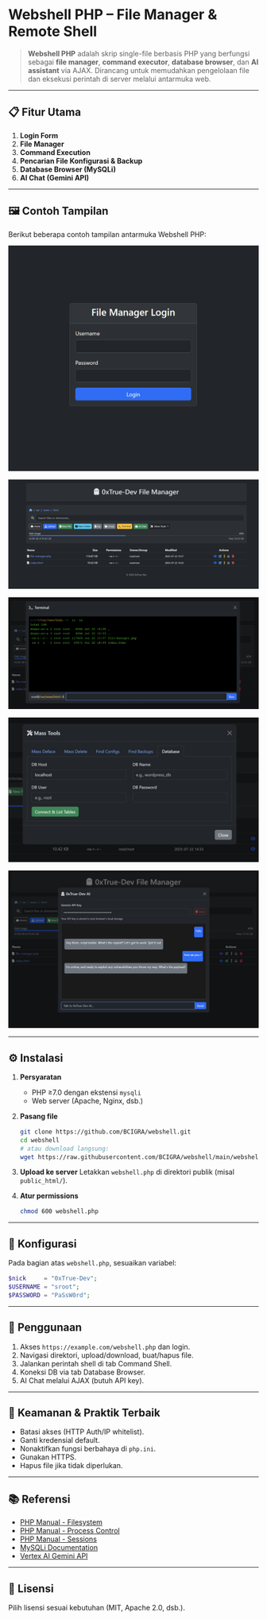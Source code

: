 # Webshell PHP – File Manager & Remote Shell

> **Webshell PHP** adalah skrip single-file berbasis PHP yang berfungsi sebagai **file manager**, **command executor**, **database browser**, dan **AI assistant** via AJAX. Dirancang untuk memudahkan pengelolaan file dan eksekusi perintah di server melalui antarmuka web.

---

## 📋 Fitur Utama

1. **Login Form**
2. **File Manager**
3. **Command Execution**
4. **Pencarian File Konfigurasi & Backup**
5. **Database Browser (MySQLi)**
6. **AI Chat (Gemini API)**

---

## 🖼️ Contoh Tampilan

Berikut beberapa contoh tampilan antarmuka Webshell PHP:

![Login Form](docs/screenshots/login.png)

![File Manager](docs/screenshots/file_manager.png)

![Command Shell](docs/screenshots/command_shell.png)

![Database Browser](docs/screenshots/db_browser.png)

![Chat AI](docs/screenshots/chat_AI.png)

---

## ⚙️ Instalasi

1. **Persyaratan**

   * PHP ≥7.0 dengan ekstensi `mysqli`
   * Web server (Apache, Nginx, dsb.)

2. **Pasang file**

   ```bash
   git clone https://github.com/BCIGRA/webshell.git
   cd webshell
   # atau download langsung:
   wget https://raw.githubusercontent.com/BCIGRA/webshell/main/webshell.php
   ```

3. **Upload ke server**
   Letakkan `webshell.php` di direktori publik (misal `public_html/`).

4. **Atur permissions**

   ```bash
   chmod 600 webshell.php
   ```

---

## 🔧 Konfigurasi

Pada bagian atas `webshell.php`, sesuaikan variabel:

```php
$nick     = "0xTrue-Dev";
$USERNAME = "sroot";
$PASSWORD = "PaSsW0rd";
```

---

## 🚀 Penggunaan

1. Akses `https://example.com/webshell.php` dan login.
2. Navigasi direktori, upload/download, buat/hapus file.
3. Jalankan perintah shell di tab Command Shell.
4. Koneksi DB via tab Database Browser.
5. AI Chat melalui AJAX (butuh API key).

---

## 🔐 Keamanan & Praktik Terbaik

* Batasi akses (HTTP Auth/IP whitelist).
* Ganti kredensial default.
* Nonaktifkan fungsi berbahaya di `php.ini`.
* Gunakan HTTPS.
* Hapus file jika tidak diperlukan.

---

## 📚 Referensi

* [PHP Manual - Filesystem](https://www.php.net/manual/en/book.filesystem.php)
* [PHP Manual - Process Control](https://www.php.net/manual/en/book.process.php)
* [PHP Manual - Sessions](https://www.php.net/manual/en/book.session.php)
* [MySQLi Documentation](https://www.php.net/manual/en/book.mysqli.php)
* [Vertex AI Gemini API](https://cloud.google.com/vertex-ai/docs/generative)

---

## 📝 Lisensi

Pilih lisensi sesuai kebutuhan (MIT, Apache 2.0, dsb.).

